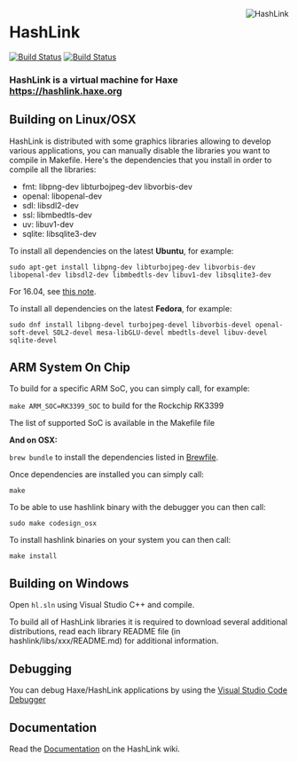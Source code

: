 <a href="https://hashlink.haxe.org"><img src="https://hashlink.haxe.org/hashlink.svg" alt="HashLink" align="right" /></a>

# HashLink

[![Build Status](https://dev.azure.com/HaxeFoundation/GitHubPublic/_apis/build/status/HaxeFoundation.hashlink?branchName=master)](https://dev.azure.com/HaxeFoundation/GitHubPublic/_build/latest?definitionId=4&branchName=master)
[![Build Status](https://github.com/HaxeFoundation/hashlink/workflows/Build/badge.svg "GitHub Actions")](https://github.com/HaxeFoundation/hashlink/actions?query=workflow%3ABuild)

### HashLink is a virtual machine for Haxe <https://hashlink.haxe.org>

## Building on Linux/OSX

HashLink is distributed with some graphics libraries allowing to develop various applications, you can manually disable the libraries you want to compile in Makefile.
Here's the dependencies that you install in order to compile all the libraries:

* fmt: libpng-dev libturbojpeg-dev libvorbis-dev
* openal: libopenal-dev
* sdl: libsdl2-dev
* ssl: libmbedtls-dev
* uv: libuv1-dev
* sqlite: libsqlite3-dev

To install all dependencies on the latest **Ubuntu**, for example:

`sudo apt-get install libpng-dev libturbojpeg-dev libvorbis-dev libopenal-dev libsdl2-dev libmbedtls-dev libuv1-dev libsqlite3-dev`

For 16.04, see [this note](https://github.com/HaxeFoundation/hashlink/issues/147).

To install all dependencies on the latest **Fedora**, for example:

`sudo dnf install libpng-devel turbojpeg-devel libvorbis-devel openal-soft-devel SDL2-devel mesa-libGLU-devel mbedtls-devel libuv-devel  sqlite-devel`

## ARM System On Chip

To build for a specific ARM SoC, you can simply call, for example:

`make ARM_SOC=RK3399_SOC` to build for the Rockchip RK3399

The list of supported SoC is available in the Makefile file

**And on OSX:**

`brew bundle` to install the dependencies listed in [Brewfile](Brewfile).

Once dependencies are installed you can simply call:

`make`

To be able to use hashlink binary with the debugger you can then call:

`sudo make codesign_osx`

To install hashlink binaries on your system you can then call:

`make install`

## Building on Windows

Open `hl.sln` using Visual Studio C++ and compile.

To build all of HashLink libraries it is required to download several additional distributions, read each library README file (in hashlink/libs/xxx/README.md) for additional information.

## Debugging

You can debug Haxe/HashLink applications by using the [Visual Studio Code Debugger](https://marketplace.visualstudio.com/items?itemName=HaxeFoundation.haxe-hl)

## Documentation

Read the [Documentation](https://github.com/HaxeFoundation/hashlink/wiki) on the HashLink wiki.
